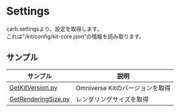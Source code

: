 # Settings

carb.settingsより、設定を取得します。     
これは"/kit/config/kit-core.json"の情報を読み取ります。     

## サンプル

|サンプル|説明|     
|---|---|     
|[GetKitVersion.py](./GetKitVersion.py)|Omniverse Kitのバージョンを取得|     
|[GetRenderingSize.py](./GetRenderingSize.py)|レンダリングサイズを取得|     

